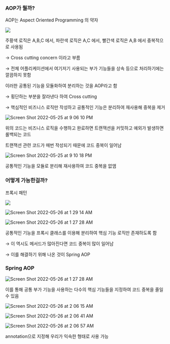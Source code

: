 ### AOP가 뭘까?

AOP는 Aspect Oriented Programming 의 약자

![](https://t1.daumcdn.net/cfile/tistory/994AA3335C1B8C9D28)

주황색 로직은 A,B,C 에서, 파란색 로직은 A,C 에서, 빨간색 로직은 A,B 에서 중복적으로 사용됨

→ Cross cutting concern 이라고 부름

→ 전체 어플리케이션에서 여기저기 사용되는 부가 기능들을 상속 등으로 처리하기에는 깔끔하지 못함

이러한 공통된 기능을 모듈화하여 분리하는 것을 AOP라고 함

→ 횡단하는 부분을 잘라낸다 하여 Cross cutting

→ 핵심적인 비즈니스 로직만 작성하고 공통적인 기능은 분리하여 재사용해 중복을 제거

![Screen Shot 2022-05-25 at 9 06 10 PM](https://user-images.githubusercontent.com/64204666/170512442-36fb96f4-27b7-487a-aea0-25b39858e756.png)

위의 코드는 비즈니스 로직을 수행하고 완료하면 트랜잭션을 커밋하고 예외가 발생하면 롤백되는 코드

트랜잭션 관련 코드가 매번 작성되기 때문에 코드 중복이 일어남

![Screen Shot 2022-05-25 at 9 10 18 PM](https://user-images.githubusercontent.com/64204666/170512565-aa2cf5c3-ef85-493e-a81d-ea686c268a9c.png)

공통적인 기능을 모듈로 분리해 재사용하여 코드 중복을 없앰

### 어떻게 가능한걸까?

프록시 패턴

![](https://img1.daumcdn.net/thumb/R1280x0/?scode=mtistory2&fname=https%3A%2F%2Fblog.kakaocdn.net%2Fdn%2FEECrr%2FbtqFWZhqAhT%2Fl8kDltgwVpC7mAEC1uwKG1%2Fimg.png)

![Screen Shot 2022-05-26 at 1 29 14 AM](https://user-images.githubusercontent.com/64204666/170512776-9262af23-e644-4cec-9836-670eb1a4a2b7.png)

![Screen Shot 2022-05-26 at 1 27 28 AM](https://user-images.githubusercontent.com/64204666/170512857-7750b2bb-6061-488e-9d52-121c31ff7c80.png)

공통적인 기능을 프록시 클래스를 이용해 분리하여 핵심 기능 로직만 존재하도록 함

→ 이 역시도 메서드가 많아진다면 코드 중복이 많이 일어남

→ 이를 해결하기 위해 나온 것이 Spring AOP

### Spring AOP

![Screen Shot 2022-05-26 at 1 27 28 AM](https://user-images.githubusercontent.com/64204666/170512857-7750b2bb-6061-488e-9d52-121c31ff7c80.png)

이를 통해 공통 부가 기능을 사용하는 다수의 핵심 기능들을 지정하여 코드 중복을 줄일 수 있음

![Screen Shot 2022-05-26 at 2 06 15 AM](https://user-images.githubusercontent.com/64204666/170513181-5d779ad0-de01-4bee-9364-6d87a4281050.png)

![Screen Shot 2022-05-26 at 2 06 41 AM](https://user-images.githubusercontent.com/64204666/170513298-44005429-2d94-49db-8bcc-865d9ae1961b.png)

![Screen Shot 2022-05-26 at 2 06 57 AM](https://user-images.githubusercontent.com/64204666/170513419-77fdb040-7c57-4d3a-b2ee-2a82e90dca8b.png)

annotation으로 지정해 우리가 익숙한 형태로 사용 가능
